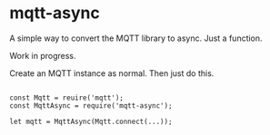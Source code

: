 # mqtt-async
A simple way to convert the MQTT library to async. Just a function.

Work in progress.

Create an MQTT instance as normal. Then just do this.

```

const Mqtt = reuire('mqtt');
const MqttAsync = require('mqtt-async');

let mqtt = MqttAsync(Mqtt.connect(...));

```
